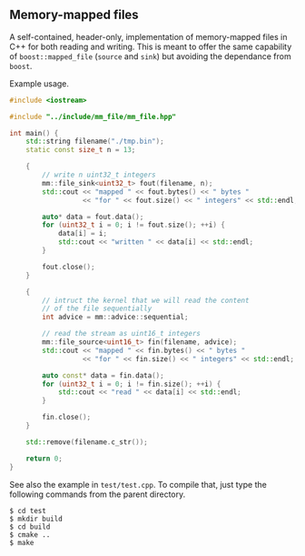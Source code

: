 Memory-mapped files
-------------------
A self-contained, header-only, implementation of memory-mapped files in C++
for both reading and writing.
This is meant to offer the same capability of `boost::mapped_file` (`source` and `sink`) but avoiding
the dependance from `boost`.

Example usage.

```C++
#include <iostream>

#include "../include/mm_file/mm_file.hpp"

int main() {
    std::string filename("./tmp.bin");
    static const size_t n = 13;

    {
        // write n uint32_t integers
        mm::file_sink<uint32_t> fout(filename, n);
        std::cout << "mapped " << fout.bytes() << " bytes "
                  << "for " << fout.size() << " integers" << std::endl;

        auto* data = fout.data();
        for (uint32_t i = 0; i != fout.size(); ++i) {
            data[i] = i;
            std::cout << "written " << data[i] << std::endl;
        }

        fout.close();
    }

    {
        // intruct the kernel that we will read the content
        // of the file sequentially
        int advice = mm::advice::sequential;

        // read the stream as uint16_t integers
        mm::file_source<uint16_t> fin(filename, advice);
        std::cout << "mapped " << fin.bytes() << " bytes "
                  << "for " << fin.size() << " integers" << std::endl;

        auto const* data = fin.data();
        for (uint32_t i = 0; i != fin.size(); ++i) {
            std::cout << "read " << data[i] << std::endl;
        }

        fin.close();
    }

    std::remove(filename.c_str());

    return 0;
}
```

See also the example in `test/test.cpp`. To compile that, just type the following commands from the parent directory.

    $ cd test
    $ mkdir build
    $ cd build
    $ cmake ..
    $ make